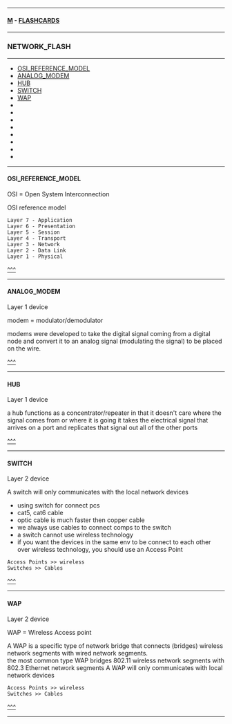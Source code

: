 
---

#### [M](https://github.com/ttltrk/TTT/blob/master/menu.md) - [FLASHCARDS](https://github.com/ttltrk/TTT/tree/master/FLASHCARDS/FLASHCARDS.md)

---

### NETWORK_FLASH

---

* [OSI_REFERENCE_MODEL](#OSI_REFERENCE_MODEL)
* [ANALOG_MODEM](#ANALOG_MODEM)
* [HUB](#HUB)
* [SWITCH](#SWITCH)
* [WAP](#WAP)
* [](#)
* [](#)
* [](#)
* [](#)
* [](#)
* [](#)
* [](#)
* [](#)

---

#### OSI_REFERENCE_MODEL

OSI = Open System Interconnection  

OSI reference model

```
Layer 7 - Application
Layer 6 - Presentation
Layer 5 - Session
Layer 4 - Transport
Layer 3 - Network
Layer 2 - Data Link
Layer 1 - Physical  
```

[^^^](#NETWORK_FLASH)

---

#### ANALOG_MODEM

Layer 1 device

modem = modulator/demodulator

modems were developed to take the digital signal coming from a digital node and
convert it to an analog signal (modulating the signal) to be placed on the wire.

[^^^](#NETWORK_FLASH)

---

#### HUB

Layer 1 device

a hub functions as a concentrator/repeater in that it doesn't care where the signal comes from or where it is going
it takes the electrical signal that arrives on a port and replicates that signal out all of the other ports

[^^^](#NETWORK_FLASH)

---

#### SWITCH

Layer 2 device

A switch will only communicates with the local network devices

- using switch for connect pcs
- cat5, cat6 cable
- optic cable is much faster then copper cable
- we always use cables to connect comps to the switch
- a switch cannot use wireless technology
- if you want the devices in the same env to be connect to each other over wireless technology, you should use an Access Point

```
Access Points >> wireless
Switches >> Cables
```

[^^^](#NETWORK_FLASH)

---

#### WAP

Layer 2 device

WAP = Wireless Access point

A WAP is a specific type of network bridge that connects (bridges) wireless network segments with wired network segments.  
the most common type WAP bridges 802.11 wireless network segments with 802.3 Ethernet network segments
A WAP will only communicates with local network devices

```
Access Points >> wireless
Switches >> Cables
```

[^^^](#NETWORK_FLASH)

---
